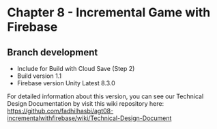 # Chapter 8 - Incremental Game with Firebase

## Branch development
- Include for Build with Cloud Save (Step 2)
- Build version 1.1
- Firebase version Unity Latest 8.3.0

For detailed information about this version, you can see our Technical Design Documentation by visit this wiki repository here:  
https://github.com/fadhilhasbi/agt08-incrementalwithfirebase/wiki/Technical-Design-Document
